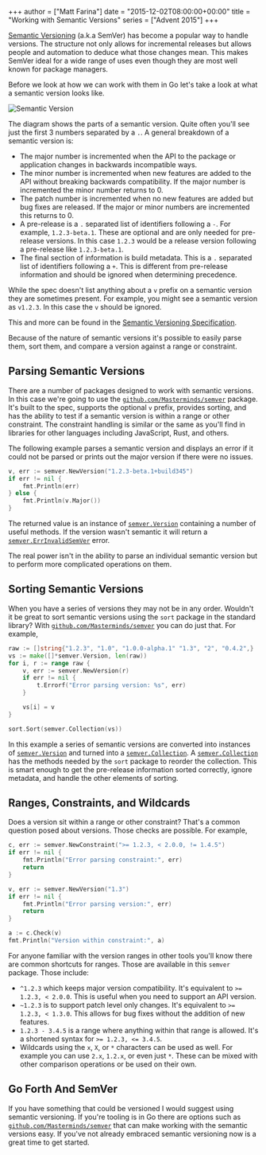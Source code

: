 +++
author = ["Matt Farina"]
date = "2015-12-02T08:00:00+00:00"
title = "Working with Semantic Versions"
series = ["Advent 2015"]
+++

[Semantic Versioning](http://semver.org/) (a.k.a SemVer) has become a popular way
to handle versions. The structure not only allows for incremental releases but
allows people and automation to deduce what those changes mean. This makes SemVer
ideal for a wide range of uses even though they are most well known for package
managers.

Before we look at how we can work with them in Go let's take a look at what a
semantic version looks like.

![Semantic Version](/postimages/advent-2015/semver.png)


The diagram shows the parts of a semantic version. Quite often
you'll see just the first 3 numbers separated by a `.`. A general breakdown of a
semantic version is:

- The major number is incremented when the API to the package or application
  changes in backwards incompatible ways.
- The minor number is incremented when new features are added to the API without
  breaking backwards compatibility. If the major number is incremented the
  minor number returns to 0.
- The patch number is incremented when no new features are added but bug fixes
  are released. If the major or minor numbers are incremented this returns to 0.
- A pre-release is a `.` separated list of identifiers following a `-`. For
  example, `1.2.3-beta.1`. These are optional and are only needed for pre-release
  versions. In this case `1.2.3` would be a release version following a pre-release
  like `1.2.3-beta.1`.
- The final section of information is build metadata. This is a `.` separated
  list of identifiers following a `+`. This is different from pre-release
  information and should be ignored when determining precedence.

While the spec doesn't list anything about a `v` prefix on a semantic version
they are sometimes present. For example, you might see a semantic version as
`v1.2.3`. In this case the `v` should be ignored.

This and more can be found in the [Semantic Versioning Specification](http://semver.org).

Because of the nature of semantic versions it's possible to easily parse them,
sort them, and compare a version against a range or constraint.

## Parsing Semantic Versions

There are a number of packages designed to work with semantic versions. In this
case we're going to use the
[`github.com/Masterminds/semver`](https://github.com/Masterminds/semver) package.
It's built to the spec, supports the optional `v` prefix, provides sorting, and
has the ability to test if a semantic version is within a range or other
constraint. The constraint handling is similar or the same as you'll find in
libraries for other languages including JavaScript, Rust, and others.

The following example parses a semantic version and displays an error if it could
not be parsed or prints out the major version if there were no issues.
```go
v, err := semver.NewVersion("1.2.3-beta.1+build345")
if err != nil {
    fmt.Println(err)
} else {
    fmt.Println(v.Major())
}
```
The returned value is an instance of [`semver.Version`](https://godoc.org/github.com/Masterminds/semver#Version)
containing a number of useful methods. If the version wasn't semantic it will
return a
[`semver.ErrInvalidSemVer`](https://godoc.org/github.com/Masterminds/semver#pkg-variables)
error.

The real power isn't in the ability to parse an individual semantic version but
to perform more complicated operations on them.

## Sorting Semantic Versions

When you have a series of versions they may not be in any order. Wouldn't it be
great to sort semantic versions using the `sort` package in the standard library?
With [`github.com/Masterminds/semver`](https://github.com/Masterminds/semver)
you can do just that. For example,

```go
raw := []string{"1.2.3", "1.0", "1.0.0-alpha.1" "1.3", "2", "0.4.2",}
vs := make([]*semver.Version, len(raw))
for i, r := range raw {
    v, err := semver.NewVersion(r)
    if err != nil {
        t.Errorf("Error parsing version: %s", err)
    }

    vs[i] = v
}

sort.Sort(semver.Collection(vs))
```

In this example a series of semantic versions are converted into instances of
[`semver.Version`](https://godoc.org/github.com/Masterminds/semver#Version) and
turned into a [`semver.Collection`](https://godoc.org/github.com/Masterminds/semver#Collection).
A [`semver.Collection`](https://godoc.org/github.com/Masterminds/semver#Collection)
has the methods needed by the `sort` package to reorder the collection. This
is smart enough to get the pre-release information sorted correctly, ignore
metadata, and handle the other elements of sorting.

## Ranges, Constraints, and Wildcards

Does a version sit within a range or other constraint? That's a common question
posed about versions. Those checks are possible. For example,

```go
c, err := semver.NewConstraint(">= 1.2.3, < 2.0.0, != 1.4.5")
if err != nil {
    fmt.Println("Error parsing constraint:", err)
    return
}

v, err := semver.NewVersion("1.3")
if err != nil {
    fmt.Println("Error parsing version:", err)
    return
}

a := c.Check(v)
fmt.Println("Version within constraint:", a)
```

For anyone familiar with the version ranges in other tools you'll know there
are common shortcuts for ranges. Those are available in this `semver` package.
Those include:

- `^1.2.3` which keeps major version compatibility. It's equivalent to
  `>= 1.2.3, < 2.0.0`. This is useful when you need to support an API version.
- `~1.2.3` is to support patch level only changes. It's equivalent to
  `>= 1.2.3, < 1.3.0`. This allows for bug fixes without the addition of new
  features.
- `1.2.3 - 3.4.5` is a range where anything within that range is allowed. It's
  a shortened syntax for `>= 1.2.3, <= 3.4.5`.
- Wildcards using the `x`, `X`, or `*` characters can be used as well. For
  example you can use `2.x`, `1.2.x`, or even just `*`. These can be mixed with
  other comparison operations or be used on their own.

## Go Forth And SemVer

If you have something that could be versioned I would suggest using semantic
versioning. If you're tooling is in Go there are options such as
[`github.com/Masterminds/semver`](https://github.com/Masterminds/semver) that
can make working with the semantic versions easy. If you've not already embraced
semantic versioning now is a great time to get started.
